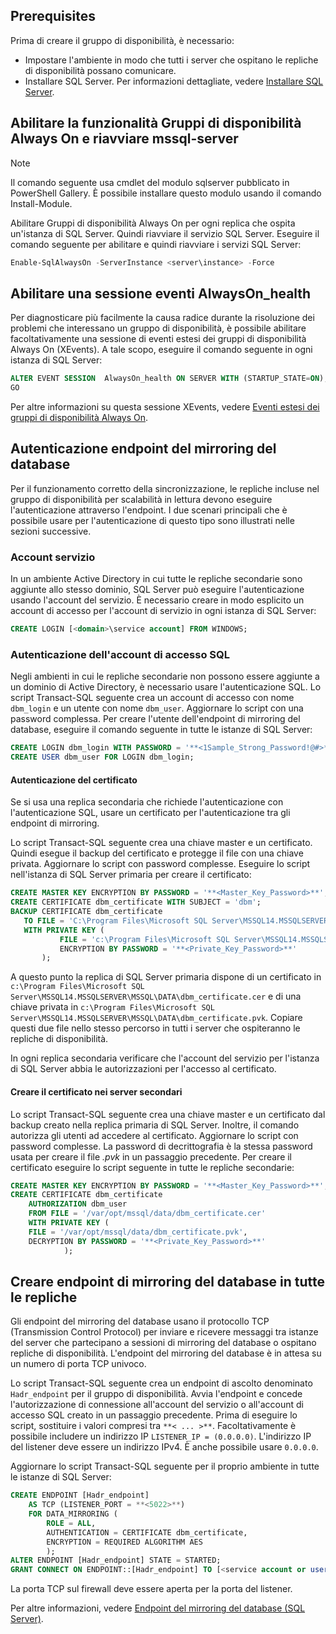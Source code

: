 ## <a name="prerequisites"></a>Prerequisites

Prima di creare il gruppo di disponibilità, è necessario:

- Impostare l'ambiente in modo che tutti i server che ospitano le repliche di disponibilità possano comunicare.
- Installare SQL Server. Per informazioni dettagliate, vedere [Installare SQL Server](../database-engine/install-windows/install-sql-server.md).

## <a name="enable-always-on-availability-groups-and-restart-mssql-server"></a>Abilitare la funzionalità Gruppi di disponibilità Always On e riavviare mssql-server

>[!NOTE]
>Il comando seguente usa cmdlet del modulo sqlserver pubblicato in PowerShell Gallery. È possibile installare questo modulo usando il comando Install-Module.

Abilitare Gruppi di disponibilità Always On per ogni replica che ospita un'istanza di SQL Server. Quindi riavviare il servizio SQL Server. Eseguire il comando seguente per abilitare e quindi riavviare i servizi SQL Server:

```powershell
Enable-SqlAlwaysOn -ServerInstance <server\instance> -Force
```

## <a name="enable-an-alwaysonhealth-event-session"></a>Abilitare una sessione eventi AlwaysOn_health

 Per diagnosticare più facilmente la causa radice durante la risoluzione dei problemi che interessano un gruppo di disponibilità, è possibile abilitare facoltativamente una sessione di eventi estesi dei gruppi di disponibilità Always On (XEvents). A tale scopo, eseguire il comando seguente in ogni istanza di SQL Server:

```sql
ALTER EVENT SESSION  AlwaysOn_health ON SERVER WITH (STARTUP_STATE=ON);
GO
```

Per altre informazioni su questa sessione XEvents, vedere [Eventi estesi dei gruppi di disponibilità Always On](../database-engine/availability-groups/windows/always-on-extended-events.md).

## <a name="database-mirroring-endpoint-authentication"></a>Autenticazione endpoint del mirroring del database

Per il funzionamento corretto della sincronizzazione, le repliche incluse nel gruppo di disponibilità per scalabilità in lettura devono eseguire l'autenticazione attraverso l'endpoint. I due scenari principali che è possibile usare per l'autenticazione di questo tipo sono illustrati nelle sezioni successive.

### <a name="service-account"></a>Account servizio

In un ambiente Active Directory in cui tutte le repliche secondarie sono aggiunte allo stesso dominio, SQL Server può eseguire l'autenticazione usando l'account del servizio. È necessario creare in modo esplicito un account di accesso per l'account di servizio in ogni istanza di SQL Server:

```sql
CREATE LOGIN [<domain>\service account] FROM WINDOWS;
```

### <a name="sql-login-authentication"></a>Autenticazione dell'account di accesso SQL

Negli ambienti in cui le repliche secondarie non possono essere aggiunte a un dominio di Active Directory, è necessario usare l'autenticazione SQL. Lo script Transact-SQL seguente crea un account di accesso con nome `dbm_login` e un utente con nome `dbm_user`. Aggiornare lo script con una password complessa. Per creare l'utente dell'endpoint di mirroring del database, eseguire il comando seguente in tutte le istanze di SQL Server:

```sql
CREATE LOGIN dbm_login WITH PASSWORD = '**<1Sample_Strong_Password!@#>**';
CREATE USER dbm_user FOR LOGIN dbm_login;
```

#### <a name="certificate-authentication"></a>Autenticazione del certificato

Se si usa una replica secondaria che richiede l'autenticazione con l'autenticazione SQL, usare un certificato per l'autenticazione tra gli endpoint di mirroring.

Lo script Transact-SQL seguente crea una chiave master e un certificato. Quindi esegue il backup del certificato e protegge il file con una chiave privata. Aggiornare lo script con password complesse. Eseguire lo script nell'istanza di SQL Server primaria per creare il certificato:

```sql
CREATE MASTER KEY ENCRYPTION BY PASSWORD = '**<Master_Key_Password>**';
CREATE CERTIFICATE dbm_certificate WITH SUBJECT = 'dbm';
BACKUP CERTIFICATE dbm_certificate
   TO FILE = 'C:\Program Files\Microsoft SQL Server\MSSQL14.MSSQLSERVER\MSSQL\DATA\dbm_certificate.cer'
   WITH PRIVATE KEY (
           FILE = 'c:\Program Files\Microsoft SQL Server\MSSQL14.MSSQLSERVER\MSSQL\DATA\dbm_certificate.pvk',
           ENCRYPTION BY PASSWORD = '**<Private_Key_Password>**'
       );
```

A questo punto la replica di SQL Server primaria dispone di un certificato in `c:\Program Files\Microsoft SQL Server\MSSQL14.MSSQLSERVER\MSSQL\DATA\dbm_certificate.cer` e di una chiave privata in `c:\Program Files\Microsoft SQL Server\MSSQL14.MSSQLSERVER\MSSQL\DATA\dbm_certificate.pvk`. Copiare questi due file nello stesso percorso in tutti i server che ospiteranno le repliche di disponibilità.

In ogni replica secondaria verificare che l'account del servizio per l'istanza di SQL Server abbia le autorizzazioni per l'accesso al certificato.

#### <a name="create-the-certificate-on-secondary-servers"></a>Creare il certificato nei server secondari

Lo script Transact-SQL seguente crea una chiave master e un certificato dal backup creato nella replica primaria di SQL Server. Inoltre, il comando autorizza gli utenti ad accedere al certificato. Aggiornare lo script con password complesse. La password di decrittografia è la stessa password usata per creare il file *.pvk* in un passaggio precedente. Per creare il certificato eseguire lo script seguente in tutte le repliche secondarie:

```sql
CREATE MASTER KEY ENCRYPTION BY PASSWORD = '**<Master_Key_Password>**';
CREATE CERTIFICATE dbm_certificate
    AUTHORIZATION dbm_user
    FROM FILE = '/var/opt/mssql/data/dbm_certificate.cer'
    WITH PRIVATE KEY (
    FILE = '/var/opt/mssql/data/dbm_certificate.pvk',
    DECRYPTION BY PASSWORD = '**<Private_Key_Password>**'
            );
```

## <a name="create-database-mirroring-endpoints-on-all-replicas"></a>Creare endpoint di mirroring del database in tutte le repliche

Gli endpoint del mirroring del database usano il protocollo TCP (Transmission Control Protocol) per inviare e ricevere messaggi tra istanze del server che partecipano a sessioni di mirroring del database o ospitano repliche di disponibilità. L'endpoint del mirroring del database è in attesa su un numero di porta TCP univoco.

Lo script Transact-SQL seguente crea un endpoint di ascolto denominato `Hadr_endpoint` per il gruppo di disponibilità. Avvia l'endpoint e concede l'autorizzazione di connessione all'account del servizio o all'account di accesso SQL creato in un passaggio precedente. Prima di eseguire lo script, sostituire i valori compresi tra `**< ... >**`. Facoltativamente è possibile includere un indirizzo IP `LISTENER_IP = (0.0.0.0)`. L'indirizzo IP del listener deve essere un indirizzo IPv4. È anche possibile usare `0.0.0.0`.

Aggiornare lo script Transact-SQL seguente per il proprio ambiente in tutte le istanze di SQL Server:

```SQL
CREATE ENDPOINT [Hadr_endpoint]
    AS TCP (LISTENER_PORT = **<5022>**)
    FOR DATA_MIRRORING (
        ROLE = ALL,
        AUTHENTICATION = CERTIFICATE dbm_certificate,
        ENCRYPTION = REQUIRED ALGORITHM AES
        );
ALTER ENDPOINT [Hadr_endpoint] STATE = STARTED;
GRANT CONNECT ON ENDPOINT::[Hadr_endpoint] TO [<service account or user>];
```

La porta TCP sul firewall deve essere aperta per la porta del listener.

Per altre informazioni, vedere [Endpoint del mirroring del database (SQL Server)](https://docs.microsoft.com/en-us/sql/database-engine/database-mirroring/the-database-mirroring-endpoint-sql-server?view=sql-server-2017).
